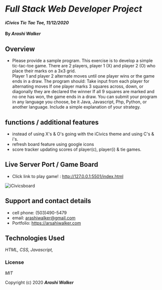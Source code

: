 # _Full Stack Web Developer Project_

#### _iCivics Tic Tac Toe, 11/12/2020_

#### By _Arashi Walker_

## Overview

* Please provide a sample program.  This exercise is to develop a simple tic-tac-toe game.
There are 2 players, player 1 (X) and player 2 (O) who place their marks on a 3x3 grid.  
Player 1 and player 2 alternate moves until one player wins or the game ends in a draw.
The program should:
	Take input from each player for alternating moves
	If one player marks 3 squares across, down, or diagonally they are declared the winner
	If all 9 squares are marked and no one has won, the game ends in a draw.
You can submit your program in any language you choose, be it Java, Javascript, Php, Python, or another language.  Include a simple explanation of your strategy.


## functions / additional features 

* instead of using X's & O's going with the iCivics theme and using C's & i's.
* refresh board feature using google icons 
* score tracker updating scores of player(c), player(i) & tie games.

## Live Server Port / Game Board 

* Click link to play game! : http://127.0.0.1:5501/index.html

![iCivicsboard](https://user-images.githubusercontent.com/43917280/99006492-667e3000-24f7-11eb-842d-0d8e7f070c2f.PNG)


## Support and contact details

* cell phone: (503)490-5479 
* email: arashiwalker@gmail.com 
* Portfolio: https://arsahiwalker.com 

## Technologies Used

_HTML,_ _CSS,_ _Javascript,_ 


### License

*MIT*

Copyright (c) 2020  **_Arashi Walker_**
